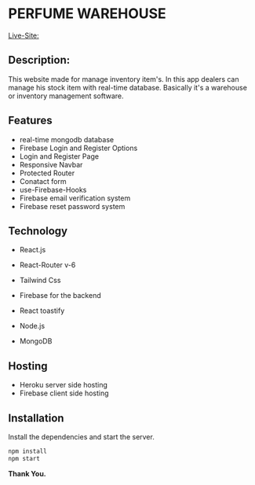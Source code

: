 # PERFUME WAREHOUSE

[Live-Site:](https://perfume-warehouse-e8a74.web.app/)

## Description:

This website made for manage inventory item's. In this app dealers can manage his stock item with real-time database. Basically it's a warehouse or inventory management software.

## Features

- real-time mongodb database
- Firebase Login and Register Options
- Login and Register Page
- Responsive Navbar
- Protected Router
- Conatact form
- use-Firebase-Hooks
- Firebase email verification system
- Firebase reset password system

## Technology

- React.js
- React-Router v-6
- Tailwind Css
- Firebase for the backend
- React toastify

- Node.js
- MongoDB

## Hosting

- Heroku server side hosting
- Firebase client side hosting

## Installation

Install the dependencies and start the server.

```sh
npm install
npm start
```

**Thank You.**
